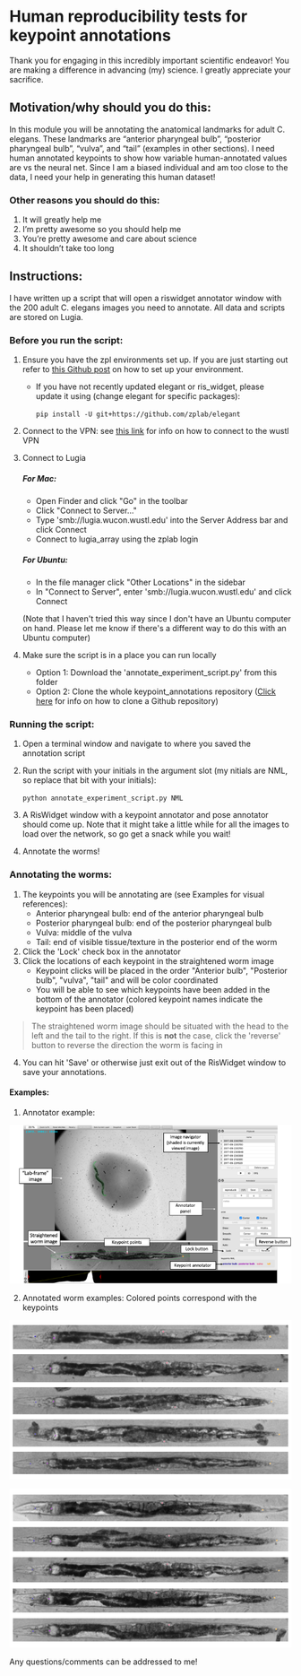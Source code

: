 # Human reproducibility tests for keypoint annotations

Thank you for engaging in this incredibly important scientific endeavor! You are making a difference in advancing (my) science. I greatly appreciate your sacrifice.

## Motivation/why should you do this:

In this module you will be annotating the anatomical landmarks for adult C. elegans. These landmarks are “anterior pharyngeal bulb”, “posterior pharyngeal bulb”, “vulva”, and “tail” (examples in other sections). I need human annotated keypoints to show how variable human-annotated values are vs the neural net. Since I am a biased individual and am too close to the data, I need your help in generating this human dataset! 

###  Other reasons you should do this:
  1.	It will greatly help me
  2.	I’m pretty awesome so you should help me
  3.	You’re pretty awesome and care about science
  4.	It shouldn’t take too long

## Instructions:
I have written up a script that will open a riswidget annotator window with the 200 adult C. elegans images you need to annotate. All data and scripts are stored on Lugia.

###  Before you run the script:
1.	Ensure you have the zpl environments set up. If you are just starting out refer to [this Github post](https://github.com/zplab/protocols/blob/master/computer%20protocols/zplab%20Python%20Environment.md) on how to set up your environment.
    * If you have not recently updated elegant or ris_widget, please update it using (change elegant for specific packages): 
    
       ```pip install -U git+https://github.com/zplab/elegant```
2.	Connect to the VPN: see [this link](https://it.wustl.edu/items/connect/) for info on how to connect to the wustl VPN
3.  Connect to Lugia
    ##### For Mac:
    * Open Finder and click "Go" in the toolbar
    * Click "Connect to Server..."
    * Type 'smb://lugia.wucon.wustl.edu' into the Server Address bar and click Connect
    * Connect to lugia_array using the zplab login
    ##### For Ubuntu:
    * In the file manager click "Other Locations" in the sidebar
    * In "Connect to Server", enter 'smb://lugia.wucon.wustl.edu' and click Connect
    
    (Note that I haven't tried this way since I don't have an Ubuntu computer on hand. Please let me know if there's a different way to do this with an Ubuntu computer)
4.  Make sure the script is in a place you can run locally
    * Option 1: Download the 'annotate_experiment_script.py' from this folder
    * Option 2: Clone the whole keypoint_annotations repository ([Click here](https://docs.github.com/en/enterprise/2.13/user/articles/cloning-a-repository) for info on how to clone a Github repository)
    
### Running the script:
1.  Open a terminal window and navigate to where you saved the annotation script
2.  Run the script with your initials in the argument slot (my nitials are NML, so replace that bit with your initials):
    
    ```python annotate_experiment_script.py NML```
3.  A RisWidget window with a keypoint annotator and pose annotator should come up. Note that it might take a little while for all the images to load over the network, so go get a snack while you wait!
4.  Annotate the worms!
### Annotating the worms:
1.  The keypoints you will be annotating are (see Examples for visual references):
    * Anterior pharyngeal bulb: end of the anterior pharyngeal bulb 
    * Posterior pharyngeal bulb: end of the posterior pharyngeal bulb
    * Vulva: middle of the vulva 
    * Tail: end of visible tissue/texture in the posterior end of the worm
2.  Click the 'Lock' check box in the annotator
3.  Click the locations of each keypoint in the straightened worm image 
    * Keypoint clicks will be placed in the order "Anterior bulb", "Posterior bulb", "vulva", "tail" and will be color coordinated
    * You will be able to see which keypoints have been added in the bottom of the annotator (colored keypoint names indicate the keypoint has been placed)

> The straightened worm image should be situated with the head to the left and the tail to the right. If this is **not** the case, click the 'reverse' button to reverse the direction the worm is facing in

4. You can hit 'Save' or otherwise just exit out of the RisWidget window to save your annotations. 
    
#### Examples:
1.  Annotator example:

![Annotator Example](https://github.com/zplab-dev/keypoint_annotation/blob/reproducibility/keypoint_annotation/reproducibility/Examples/annotator_ex.png)

2.  Annotated worm examples: Colored points correspond with the keypoints

![Annotated Worm Examples: Color points correspond with the keypoints.](https://github.com/zplab-dev/keypoint_annotation/blob/reproducibility/keypoint_annotation/reproducibility/Examples/examples1.png)

![Additional Annotated worm examples](https://github.com/zplab-dev/keypoint_annotation/blob/reproducibility/keypoint_annotation/reproducibility/Examples/examples2.png)

Any questions/comments can be addressed to me!
